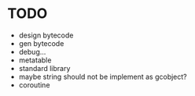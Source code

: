 # TODO
+ design bytecode
+ gen bytecode
+ debug...
+ metatable
+ standard library
+ maybe string should not be implement as gcobject?
+ coroutine
